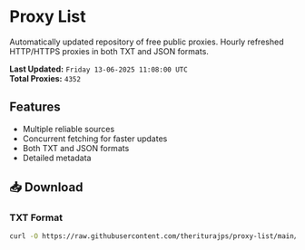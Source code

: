 # Proxy List

Automatically updated repository of free public proxies. Hourly refreshed HTTP/HTTPS proxies in both TXT and JSON formats.

**Last Updated:** `Friday 13-06-2025 11:08:00 UTC`  
**Total Proxies:** `4352`

## Features
- Multiple reliable sources
- Concurrent fetching for faster updates
- Both TXT and JSON formats
- Detailed metadata

## 📥 Download

### TXT Format
```bash
curl -O https://raw.githubusercontent.com/theriturajps/proxy-list/main/proxies.txt